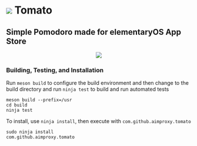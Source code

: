 # ![](https://raw.githubusercontent.com/aimproxy/tomato/master/data/icons/64/com.github.aimproxy.tomato.svg?sanitize=true) Tomato
## Simple Pomodoro made for elementaryOS App Store

<div align="center">
  <img src="https://raw.githubusercontent.com/aimproxy/tomato/master/media/Screenshot.png">
</div>

### Building, Testing, and Installation

Run `meson build` to configure the build environment and then change to the build directory and run `ninja test` to build and run automated tests

    meson build --prefix=/usr
    cd build
    ninja test

To install, use `ninja install`, then execute with `com.github.aimproxy.tomato`

    sudo ninja install
    com.github.aimproxy.tomato
